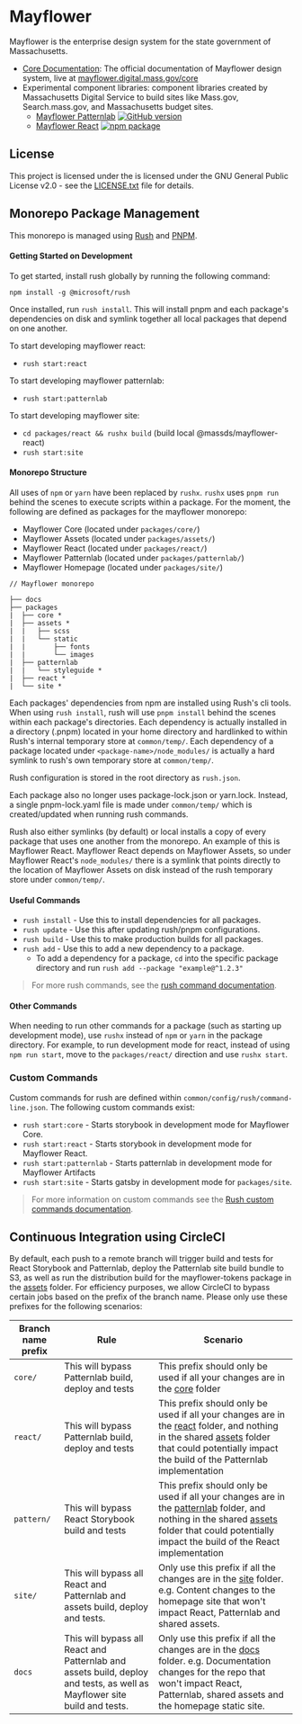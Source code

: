 # Mayflower

Mayflower is the enterprise design system for the state government of Massachusetts.

- [Core Documentation](/packages/core): The official documentation of Mayflower design system, live at [mayflower.digital.mass.gov/core](https://mayflower.digital.mass.gov/core)
- Experimental component libraries: component libraries created by Massachusetts Digital Service to build sites like Mass.gov, Search.mass.gov, and Massachusetts budget sites.
  - [Mayflower Patternlab](/packages/patternlab) [![GitHub version][patternlab-github-badge]](/patternlab)
  - [Mayflower React](/packages/react) [![npm package][react-npm-badge]](npm)

## License

This project is licensed under the is licensed under the GNU General Public License v2.0 - see the [LICENSE.txt](LICENSE.txt) file for details.

[patternlab-github-badge]: https://badge.fury.io/gh/massgov%2Fmayflower.svg
[react-npm-badge]: https://img.shields.io/npm/v/@massds/mayflower-react.png
[npm]: https://www.npmjs.com/package/@massds/mayflower-react

## Monorepo Package Management
This monorepo is managed using [Rush](https://rushjs.io/) and [PNPM](https://pnpm.js.org/).
#### Getting Started on Development
To get started, install rush globally by running the following command:

```
npm install -g @microsoft/rush
```

Once installed, run `rush install`. This will install pnpm and each package's dependencies on disk and symlink together all local packages that depend on one another.

To start developing mayflower react:
- `rush start:react`

To start developing mayflower patternlab:
- `rush start:patternlab`

To start developing mayflower site:
- `cd packages/react && rushx build` (build local @massds/mayflower-react)
- `rush start:site`

#### Monorepo Structure
All uses of `npm` or `yarn` have been replaced by `rushx`. `rushx` uses `pnpm run` behind the scenes to execute scripts within a package. For the moment, the following are defined as packages for the mayflower monorepo:

- Mayflower Core (located under `packages/core/`)
- Mayflower Assets (located under `packages/assets/`)
- Mayflower React (located under `packages/react/`)
- Mayflower Patternlab (located under `packages/patternlab/`)
- Mayflower Homepage (located under `packages/site/`)
```
// Mayflower monorepo

├── docs
├── packages
|  ├── core *
|  ├── assets *
|  |   ├── scss
|  |   └── static
|  |       ├── fonts
|  |       └── images
|  ├── patternlab
|  |   └── styleguide *
|  ├── react *
|  └── site *
```

Each packages' dependencies from npm are installed using Rush's cli tools. When using `rush install`, rush will use `pnpm install` behind the scenes within each package's directories. Each dependency is actually installed in a directory (.pnpm) located in your home directory and hardlinked to within Rush's internal temporary store at `common/temp/`. Each dependency of a package located under `<package-name>/node_modules/` is actually a hard symlink to rush's own temporary store at `common/temp/`.

Rush configuration is stored in the root directory as `rush.json`.

Each package also no longer uses package-lock.json or yarn.lock. Instead, a single pnpm-lock.yaml file is made under `common/temp/` which is created/updated when running rush commands.

Rush also either symlinks (by default) or local installs a copy of every package that uses one another from the monorepo. An example of this is Mayflower React. Mayflower React depends on Mayflower Assets, so under Mayflower React's `node_modules/` there is a symlink that points directly to the location of Mayflower Assets on disk instead of the rush temporary store under `common/temp/`.

#### Useful Commands

- `rush install` - Use this to install dependencies for all packages.
- `rush update` - Use this after updating rush/pnpm configurations.
- `rush build` - Use this to make production builds for all packages.
- `rush add` - Use this to add a new dependency to a package.
  - To add a dependency for a package, `cd` into the specific package directory and run `rush add --package "example@^1.2.3"`

> For more rush commands, see the [rush command documentation](https://rushjs.io/pages/commands/rush_add/).

#### Other Commands
When needing to run other commands for a package (such as starting up development mode), use `rushx` instead of `npm` or `yarn` in the package directory. For example, to run development mode for react, instead of using `npm run start`, move to the `packages/react/` direction and use `rushx start`.

### Custom Commands
Custom commands for rush are defined within `common/config/rush/command-line.json`. The following custom commands exist:
- `rush start:core` - Starts storybook in development mode for Mayflower Core.
- `rush start:react` - Starts storybook in development mode for Mayflower React.
- `rush start:patternlab` - Starts patternlab in development mode for Mayflower Artifacts
- `rush start:site` - Starts gatsby in development mode for `packages/site`.

> For more information on custom commands see the [Rush custom commands documentation](https://rushjs.io/pages/maintainer/custom_commands/).

## Continuous Integration using CircleCI
By default, each push to a remote branch will trigger build and tests for React Storybook and Patternlab, deploy the Patternlab site build bundle to S3, as well as run the distribution build for the mayflower-tokens package in the [assets](/assets) folder.
For efficiency purposes, we allow CircleCI to bypass certain jobs based on the prefix of the branch name. Please only use these prefixes for the following scenarios:

| Branch name prefix  | Rule | Scenario |
|---|---|---|
| `core/`  | This will bypass Patternlab build, deploy and tests | This prefix should only be used if all your changes are in the [core](/packages/core) folder
| `react/`  | This will bypass Patternlab build, deploy and tests | This prefix should only be used if all your changes are in the [react](/packages/react) folder, and nothing in the shared [assets](/packages/assets) folder that could potentially impact the build of the Patternlab implementation  |
| `pattern/`  | This will bypass React Storybook build and tests | This prefix should only be used if all your changes are in the [patternlab](/packages/patternlab) folder, and nothing in the shared [assets](/packages/assets) folder that could potentially impact the build of the React implementation  |
| `site/`  | This will bypass all React and Patternlab and assets build, deploy and tests. |  Only use this prefix if all the changes are in the [site](/packages/site) folder. e.g. Content changes to the homepage site that won't impact React, Patternlab and shared assets. |
| `docs`  | This will bypass all React and Patternlab and assets build, deploy and tests, as well as Mayflower site build and tests. | Only use this prefix if all the changes are in the [docs](/docs) folder. e.g. Documentation changes for the repo that won't impact React, Patternlab, shared assets and the homepage static site. |
